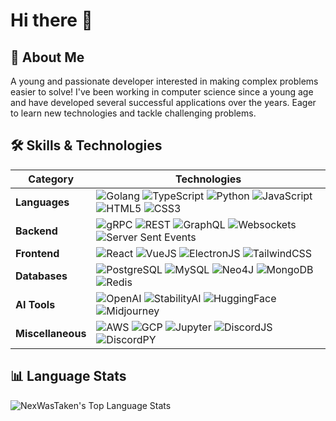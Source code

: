 # Hi there 👋

## 🚀 About Me

A young and passionate developer interested in making complex problems easier to solve!
I've been working in computer science since a young age and have developed several successful applications over the years.
Eager to learn new technologies and tackle challenging problems.

## 🛠️ Skills & Technologies

| **Category**     | **Technologies**                                                                                                               |
|------------------|-------------------------------------------------------------------------------------------------------------------------------|
| **Languages**    | ![Golang](https://img.shields.io/badge/-Golang-00ADD8?style=flat&logo=go&logoColor=white) ![TypeScript](https://img.shields.io/badge/-TypeScript-3178C6?style=flat&logo=typescript&logoColor=white) ![Python](https://img.shields.io/badge/-Python-3776AB?style=flat&logo=python&logoColor=white) ![JavaScript](https://img.shields.io/badge/-JavaScript-F7DF1E?style=flat&logo=javascript&logoColor=black) ![HTML5](https://img.shields.io/badge/-HTML5-E34F26?style=flat&logo=html5&logoColor=white) ![CSS3](https://img.shields.io/badge/-CSS3-1572B6?style=flat&logo=css3&logoColor=white) |
| **Backend**      | ![gRPC](https://img.shields.io/badge/-gRPC-43853D?style=flat&logo=grpc&logoColor=white) ![REST](https://img.shields.io/badge/-REST-FF6F00?style=flat) ![GraphQL](https://img.shields.io/badge/-GraphQL-E10098?style=flat&logo=graphql&logoColor=white) ![Websockets](https://img.shields.io/badge/-Websockets-010101?style=flat) ![Server Sent Events](https://img.shields.io/badge/-Server%20Sent%20Events-FF6F00?style=flat) |
| **Frontend**     | ![React](https://img.shields.io/badge/-ReactJS-61DAFB?style=flat&logo=react&logoColor=black) ![VueJS](https://img.shields.io/badge/-VueJS-4FC08D?style=flat&logo=vue.js&logoColor=white) ![ElectronJS](https://img.shields.io/badge/-ElectronJS-47848F?style=flat&logo=electron&logoColor=white) ![TailwindCSS](https://img.shields.io/badge/-TailwindCSS-38B2AC?style=flat&logo=tailwind-css&logoColor=white) |
| **Databases**    | ![PostgreSQL](https://img.shields.io/badge/-PostgreSQL-336791?style=flat&logo=postgresql&logoColor=white) ![MySQL](https://img.shields.io/badge/-MySQL-4479A1?style=flat&logo=mysql&logoColor=white) ![Neo4J](https://img.shields.io/badge/-Neo4J-008CC1?style=flat&logo=neo4j&logoColor=white) ![MongoDB](https://img.shields.io/badge/-MongoDB-47A248?style=flat&logo=mongodb&logoColor=white) ![Redis](https://img.shields.io/badge/-Redis-DC382D?style=flat&logo=redis&logoColor=white) |
| **AI Tools**     | ![OpenAI](https://img.shields.io/badge/-OpenAI-412991?style=flat&logo=openai&logoColor=white) ![StabilityAI](https://img.shields.io/badge/-StabilityAI-000000?style=flat) ![HuggingFace](https://img.shields.io/badge/-HuggingFace-FFD500?style=flat&logo=huggingface&logoColor=black) ![Midjourney](https://img.shields.io/badge/-Midjourney-000000?style=flat) |
| **Miscellaneous**| ![AWS](https://img.shields.io/badge/-AWS-232F3E?style=flat&logo=amazon-aws&logoColor=white) ![GCP](https://img.shields.io/badge/-GCP-4285F4?style=flat&logo=google-cloud&logoColor=white) ![Jupyter](https://img.shields.io/badge/-Jupyter-FA0F00?style=flat&logo=jupyter&logoColor=white) ![DiscordJS](https://img.shields.io/badge/-DiscordJS-5865F2?style=flat&logo=discord&logoColor=white) ![DiscordPY](https://img.shields.io/badge/-DiscordPY-5865F2?style=flat&logo=discord&logoColor=white) |

## 📊 Language Stats

![NexWasTaken's Top Language Stats](https://github-readme-stats-ten-rho-76.vercel.app/api/top-langs?username=NexWasTaken&layout=donut&theme=nord&langs_count=8)

<!--
**NexWasTaken/NexWasTaken** is a ✨ _special_ ✨ repository because its `README.md` (this file) appears on your GitHub profile.

Here are some ideas to get you started:

- 🔭 I’m currently working on ...
- 🌱 I’m currently learning ...
- 👯 I’m looking to collaborate on ...
- 🤔 I’m looking for help with ...
- 💬 Ask me about ...
- 📫 How to reach me: ...
- 😄 Pronouns: ...
- ⚡ Fun fact: ...
-->
